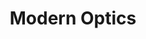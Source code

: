 ---
title: "Modern Optics"
url: /karachi/modern-optics-w3cv-r6w-block-5-gulshan-e-iqbal/
shop: optician
---